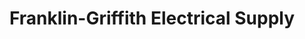 ---
title: "Franklin-Griffith Electrical Supply"
url: /trenton/franklin-griffith-electrical-supply/
shop: hardware
---